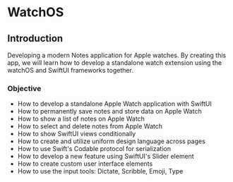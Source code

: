 # WatchOS

## Introduction
Developing a modern Notes application for Apple watches. By creating this app, we will learn how to develop a standalone watch extension using the watchOS and SwiftUI frameworks together.

### Objective
-	How to develop a standalone Apple Watch application with SwiftUI
-	How to permanently save notes and store data on Apple Watch
-	How to show a list of notes on Apple Watch
-	How to select and delete notes from Apple Watch
-	How to show SwiftUI views conditionally
-	How to create and utilize uniform design language across pages
-	How to use Swift's Codable protocol for serialization
-	How to develop a new feature using SwiftUI's Slider element
-	How to create custom user interface elements
-	How to use the input tools: Dictate, Scribble, Emoji, Type
